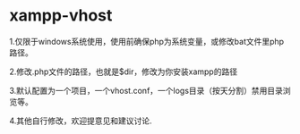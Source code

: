 # xampp-vhost

  1.仅限于windows系统使用，使用前确保php为系统变量，或修改bat文件里php路径。  
  
  2.修改.php文件的路径，也就是$dir，修改为你安装xampp的路径  
  
  3.默认配置为一个项目，一个vhost.conf，一个logs目录（按天分割）禁用目录浏览等。  
  
  4.其他自行修改，欢迎提意见和建议讨论.  
  
